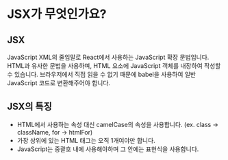 # JSX가 무엇인가요?

## JSX
JavaScript XML의 줄임말로 React에서 사용하는 JavaScript 확장 문법입니다. HTML과 유사한 문법을 사용하며, HTML 요소에 JavaScript 객체를 내장하여 작성할 수 있습니다. 브라우저에서 직접 읽을 수 없기 때문에 babel을 사용하여 일반 JavaScript 코드로 변환해주어야 합니다.

## JSX의 특징
- HTML에서 사용하는 속성 대신 camelCase의 속성을 사용합니다. (ex. class -> className, for -> htmlFor)
- 가장 상위에 있는 HTML 태그는 오직 1개여야만 합니다.
- JavaScript는 중괄호 내에 사용해야하며 그 안에는 표현식을 사용합니다.
